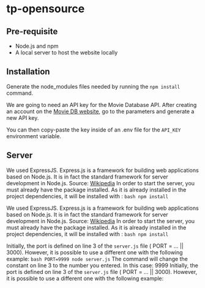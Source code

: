 # tp-opensource
## Pre-requisite
* Node.js and npm
* A local server to host the website locally

## Installation
Generate the node_modules files needed by running the `npm install` command.

We are going to need an API key for the Movie Database API. After creating an account on the [Movie DB website](https://www.themoviedb.org/), go to the parameters and generate a new API key.

You can then copy-paste the key inside of an .env file for the `API_KEY` environment variable.

## Server
We used ExpressJS. Express.js is a framework for building web applications based on Node.js. It is in fact the standard framework for server development in Node.js. 
Source: [Wikipedia](https://fr.wikipedia.org/wiki/Express.js)
 In order to start the server, you must already have the package installed. As it is already installed in the project dependencies, it will be installed with :
```bash npm install```


We used ExpressJS. Express.js is a framework for building web applications based on Node.js. It is in fact the standard framework for server development in Node.js. 
Source: [Wikipedia](https://fr.wikipedia.org/wiki/Express.js)
 In order to start the server, you must already have the package installed. As it is already installed in the project dependencies, it will be installed with :
```bash npm install ```

Initially, the port is defined on line 3 of the `server.js` file ( PORT = ... || 3000). However, it is possible to use a different one with the following example:
```bash PORT=9999 node server.js```
The command will change the constant on line 3 to the number you entered. In this case: 9999
Initially, the port is defined on line 3 of the `server.js` file ( PORT = ... || 3000). However, it is possible to use a different one with the following example:
